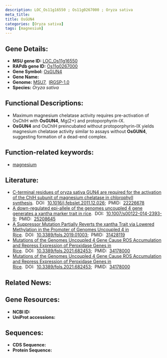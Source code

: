 ```yaml
---
description: LOC_Os11g16550 ; Os11g0267000 ; Oryza sativa
meta_title:
title: OsGUN4
categories: [Oryza sativa]
tags: [magnesium]
---
```


## Gene Details:
- **MSU gene ID:** [LOC_Os11g16550](http://rice.uga.edu/cgi-bin/ORF_infopage.cgi?orf=LOC_Os11g16550)  
- **RAPdb gene ID:** [Os11g0267000](https://rapdb.dna.affrc.go.jp/locus/?name=Os11g0267000)  
- **Gene Symbol:** <u>OsGUN4</u>
- **Gene Name:**
- **Genome:**  [MSU7](http://rice.uga.edu/),&nbsp;&nbsp;[IRGSP-1.0](https://rapdb.dna.affrc.go.jp/download/irgsp1.html)
- **Species:** *Oryza sativa*

## Functional Descriptions:
   - Maximum magnesium chelatase activity requires pre-activation of OsChlH with **OsGUN4**, Mg(2+) and protoporphyrin-IX.
   - **OsGUN4** and OsChlH preincubated without protoporphyrin-IX yields magnesium chelatase activity similar to assays without **OsGUN4**, suggesting formation of a dead-end complex.

## Function-related keywords:
   - [magnesium](/tags/magnesium/)

## Literature:
   - [C-terminal residues of oryza sativa GUN4 are required for the activation of the ChlH subunit of magnesium chelatase in chlorophyll synthesis](https://www.doi.org/10.1016/j.febslet.2011.12.026).&nbsp;&nbsp;DOI:&nbsp;&nbsp;[10.1016/j.febslet.2011.12.026](https://www.doi.org/10.1016/j.febslet.2011.12.026);&nbsp;&nbsp;PMID:&nbsp;&nbsp;[22226678](https://pubmed.ncbi.nlm.nih.gov/22226678/)
   - [A down-regulated epi-allele of the genomes uncoupled 4 gene generates a xantha marker trait in rice](https://www.doi.org/10.1007/s00122-014-2393-9).&nbsp;&nbsp;DOI:&nbsp;&nbsp;[10.1007/s00122-014-2393-9](https://www.doi.org/10.1007/s00122-014-2393-9);&nbsp;&nbsp;PMID:&nbsp;&nbsp;[25208645](https://pubmed.ncbi.nlm.nih.gov/25208645/)
   - [A Suppressor Mutation Partially Reverts the xantha Trait via Lowered Methylation in the Promoter of Genomes Uncoupled 4 in Rice](https://www.doi.org/10.3389/fpls.2019.01003).&nbsp;&nbsp;DOI:&nbsp;&nbsp;[10.3389/fpls.2019.01003](https://www.doi.org/10.3389/fpls.2019.01003);&nbsp;&nbsp;PMID:&nbsp;&nbsp;[31428119](https://pubmed.ncbi.nlm.nih.gov/31428119/)
   - [Mutations of the Genomes Uncoupled 4 Gene Cause ROS Accumulation and Repress Expression of Peroxidase Genes in Rice](https://www.doi.org/10.3389/fpls.2021.682453).&nbsp;&nbsp;DOI:&nbsp;&nbsp;[10.3389/fpls.2021.682453](https://www.doi.org/10.3389/fpls.2021.682453);&nbsp;&nbsp;PMID:&nbsp;&nbsp;[34178000](https://pubmed.ncbi.nlm.nih.gov/34178000/)
   - [Mutations of the Genomes Uncoupled 4 Gene Cause ROS Accumulation and Repress Expression of Peroxidase Genes in Rice](https://www.doi.org/10.3389/fpls.2021.682453).&nbsp;&nbsp;DOI:&nbsp;&nbsp;[10.3389/fpls.2021.682453](https://www.doi.org/10.3389/fpls.2021.682453);&nbsp;&nbsp;PMID:&nbsp;&nbsp;[34178000](https://pubmed.ncbi.nlm.nih.gov/34178000/)

## Related News:

## Gene Resources:
- **NCBI ID:**  []()
- **UniProt accessions:** [](https://www.uniprot.org/uniprotkb//entry)

## Sequences:
- **CDS Sequence:**
- **Protein Sequence:**

